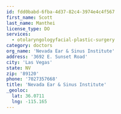 ```yaml
---
id: fdd0babd-6fba-4d37-82c4-3974e4c4f567
first_name: Scott
last_name: Manthei
license_type: DO
services:
  - otolaryngologyfacial-plastic-surgery
category: doctors
org_name: 'Nevada Ear & Sinus Institute'
address: '3692 E. Sunset Road'
city: 'Las Vegas'
state: NV
zip: '89120'
phone: '7027357668'
title: 'Nevada Ear & Sinus Institute'
_geoloc:
  lat: 36.0711
  lng: -115.165
---
```

